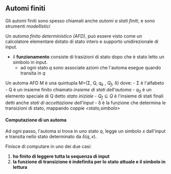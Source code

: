 Automi finiti
------
Gli automi finiti sono spesso chiamati anche *automi a stati finiti*, e sono strumenti *modellistici*

Un *automa finito deterministico (AFD)*, può essere visto come un calcolatore elementare dotato di stato intero e supporto unidirezionale di input. 

- il **funzionamento** consiste di trasizioni di stato dopo che è stato letto un simbolo in input. 
	- ad ogni stato _q_ sono associate azioni che l'automa esegue quando transita in _q_

Un automa AFD M è una quintupla M=(Σ, Q, $q_k$ , $Q_f$, δ)
dove:
	- Σ è l'alfabeto
	- Q è un insieme finito chiamato *insieme di stati dell'automa*
	- $q_0$ è un elemento speciale di Q detto *stato iniziale*
	- $Q_f \subseteq Q$ è l'insieme di stati finali detti anche *stati di accettazione dell'input*
	- δ è la funzione che determina le transizioni di stato, mappando coppie *<stato,simbolo>* 


#### Computazione di un automa
Ad ogni passo, l'automa si trova in uno stato *q*, legge un simbolo *x* dall'input e transita nello stato determinato da $\delta(q,x)$.

Finisce di computare in uno dei due casi:
1. **ho finito di leggere tutta la sequenza di input**
2. **la funzione di transizione è indefinita per lo stato attuale e il simbolo in lettura**

